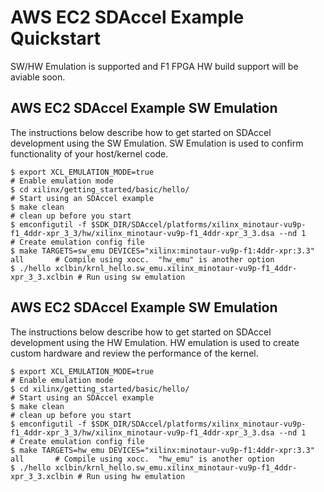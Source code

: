 
# AWS EC2 SDAccel Example Quickstart


SW/HW Emulation is supported and F1 FPGA HW build support will be aviable soon.  

## AWS EC2 SDAccel Example SW Emulation

The instructions below describe how to get started on SDAccel development using the SW Emulation.  SW Emulation is used to confirm functionality of your host/kernel code.  


    $ export XCL_EMULATION_MODE=true                                               # Enable emulation mode
    $ cd xilinx/getting_started/basic/hello/                                       # Start using an SDAccel example
    $ make clean                                                                   # clean up before you start
    $ emconfigutil -f $SDK_DIR/SDAccel/platforms/xilinx_minotaur-vu9p-f1_4ddr-xpr_3_3/hw/xilinx_minotaur-vu9p-f1_4ddr-xpr_3_3.dsa --nd 1                                                                 # Create emulation config file
    $ make TARGETS=sw_emu DEVICES="xilinx:minotaur-vu9p-f1:4ddr-xpr:3.3" all       # Compile using xocc.  "hw_emu" is another option
    $ ./hello xclbin/krnl_hello.sw_emu.xilinx_minotaur-vu9p-f1_4ddr-xpr_3_3.xclbin # Run using sw emulation

## AWS EC2 SDAccel Example SW Emulation

The instructions below describe how to get started on SDAccel development using the HW Emulation.  HW emulation is used to create custom hardware and review the performance of the kernel.


    $ export XCL_EMULATION_MODE=true                                               # Enable emulation mode
    $ cd xilinx/getting_started/basic/hello/                                       # Start using an SDAccel example
    $ make clean                                                                   # clean up before you start
    $ emconfigutil -f $SDK_DIR/SDAccel/platforms/xilinx_minotaur-vu9p-f1_4ddr-xpr_3_3/hw/xilinx_minotaur-vu9p-f1_4ddr-xpr_3_3.dsa --nd 1                                                                 # Create emulation config file
    $ make TARGETS=hw_emu DEVICES="xilinx:minotaur-vu9p-f1:4ddr-xpr:3.3" all       # Compile using xocc.  "hw_emu" is another option
    $ ./hello xclbin/krnl_hello.sw_emu.xilinx_minotaur-vu9p-f1_4ddr-xpr_3_3.xclbin # Run using hw emulation
